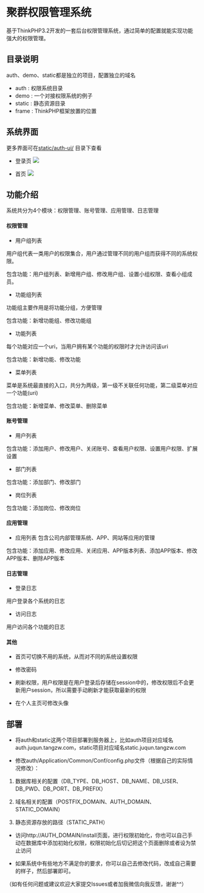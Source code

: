 # 聚群权限管理系统
基于ThinkPHP3.2开发的一套后台权限管理系统，通过简单的配置就能实现功能强大的权限管理。

## 目录说明
auth、demo、static都是独立的项目，配置独立的域名
+ auth : 权限系统目录
+ demo : 一个对接权限系统的例子
+ static : 静态资源目录
+ frame : ThinkPHP框架放置的位置

## 系统界面
更多界面可在[static/auth-ui/](https://github.com/tangzwgo/thinkphp-auth/tree/master/static/auth-ui) 目录下查看

+ 登录页
![](https://github.com/tangzwgo/thinkphp-auth/blob/master/static/auth-ui/login.png?raw=true)

+ 首页
![](https://github.com/tangzwgo/thinkphp-auth/blob/master/static/auth-ui/home.png?raw=true)

## 功能介绍
系统共分为4个模块：权限管理、账号管理、应用管理、日志管理

#### 权限管理
+ 用户组列表

用户组代表一类用户的权限集合，用户通过管理不同的用户组而获得不同的系统权限。
  
包含功能：用户组列表、新增用户组、修改用户组、设置小组权限、查看小组成员。
  
+ 功能组列表

功能组主要作用是将功能分组，方便管理
  
包含功能：新增功能组、修改功能组

+ 功能列表

每个功能对应一个uri，当用户拥有某个功能的权限时才允许访问该uri

包含功能：新增功能、修改功能

+ 菜单列表

菜单是系统最直接的入口，共分为两级，第一级不关联任何功能，第二级菜单对应一个功能(uri)

包含功能：新增菜单、修改菜单、删除菜单

#### 账号管理

+ 用户列表

包含功能：添加用户、修改用户、关闭账号、查看用户权限、设置用户权限、扩展设置

+ 部门列表

包含功能：添加部门、修改部门

+ 岗位列表

包含功能：添加岗位、修改岗位

#### 应用管理

+ 应用列表
包含公司内部管理系统、APP、网站等应用的管理

包含功能：添加应用、修改应用、关闭应用、APP版本列表、添加APP版本、修改APP版本、删除APP版本

#### 日志管理

+ 登录日志

用户登录各个系统的日志

+ 访问日志

用户访问各个功能的日志

#### 其他

+ 首页可切换不用的系统，从而对不同的系统设置权限

+ 修改密码

+ 刷新权限，用户权限是在用户登录后存储在session中的，修改权限后不会更新用户session，所以需要手动刷新才能获取最新的权限

+ 在个人主页可修改头像

## 部署

+ 将auth和static这两个项目部署到服务器上，比如auth项目对应域名auth.juqun.tangzw.com，static项目对应域名static.juqun.tangzw.com

+ 修改auth/Application/Common/Conf/config.php文件（根据自己的实际情况修改）：

1. 数据库相关的配置（DB_TYPE、DB_HOST、DB_NAME、DB_USER、DB_PWD、DB_PORT、DB_PREFIX）

2. 域名相关的配置（POSTFIX_DOMAIN、AUTH_DOMAIN、STATIC_DOMAIN）

3. 静态资源存放的路径（STATIC_PATH）

+ 访问http://AUTH_DOMAIN/install页面，进行权限初始化，你也可以自己手动在数据库中添加初始化权限，权限初始化后切记把这个页面删除或者设为禁止访问

+ 如果系统中有些地方不满足你的要求，你可以自己去修改代码，改成自己需要的样子，然后部署即可。

（如有任何问题或建议欢迎大家提交Issues或者加我微信<tangzwgo>向我反馈，谢谢^^）
